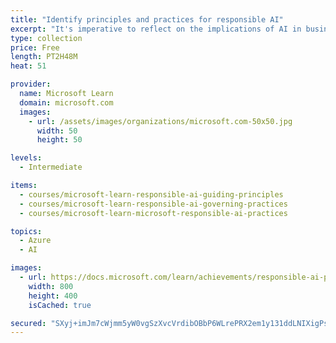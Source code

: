 ```yaml
---
title: "Identify principles and practices for responsible AI"
excerpt: "It's imperative to reflect on the implications of AI in business. Discover Microsoft guidelines to set up principles and a governance model in your enterprise."
type: collection
price: Free
length: PT2H48M
heat: 51

provider:
  name: Microsoft Learn
  domain: microsoft.com
  images:
    - url: /assets/images/organizations/microsoft.com-50x50.jpg
      width: 50
      height: 50

levels:
  - Intermediate

items:
  - courses/microsoft-learn-responsible-ai-guiding-principles
  - courses/microsoft-learn-responsible-ai-governing-practices
  - courses/microsoft-learn-microsoft-responsible-ai-practices

topics:
  - Azure
  - AI

images:
  - url: https://docs.microsoft.com/learn/achievements/responsible-ai-principles-social.png
    width: 800
    height: 400
    isCached: true

secured: "SXyj+imJm7cWjmm5yW0vgSzXvcVrdibOBbP6WLrePRX2em1y131ddLNIXigPsjuTvWL6Mz7M9AtVReU5Pun+w17BvyJr/7jw/Yp2iryBgL8eGEMIi/xGkR92X5oXaYCdUig32oHcNYa75f7qok1+TyWOgv7oVTWQNuCD5cvjKQZCJV4DNAeEXd0ppOpcfFuT/+xB1U/VgVrTGr2m8m+t0b3l9jblxyFqy3RpdGkDKw1lVDtI+bPMPfu5U2TGsembuiISlY4HH1dYoD+MRhWpt/ky/s552cpFxYTdSy13srS7lOqNB+YpCiaFugqsIXD9Ac8Yh0dXhY1qIlgRFSHe2Hm5owMM/9HdVU+dhSpT/mM=;f58D7D/JMX86Gv/vtOsE9A=="
---
```


